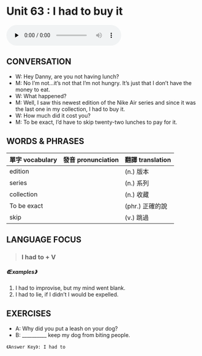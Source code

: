 # Unit 63 : I had to buy it

<audio controls preload="none">
  <source src="https://channelplus.ner.gov.tw/api/audio/5ad2e617f95e3500064f4313">
</audio>

## CONVERSATION
* W: Hey Danny, are you not having lunch? 
* M: No I’m not…it’s not that I’m not hungry. It’s just that I don’t have the money to eat. 
* W: What happened? 
* M: Well, I saw this newest edition of the Nike Air series and since it was the last one in my collection, I had to buy it. 
* W: How much did it cost you? 
* M: To be exact, I’d have to skip twenty-two lunches to pay for it.

## WORDS & PHRASES
單字 vocabulary|發音 pronunciation|翻譯 translation
---|---|---
edition||(n.) 版本
series||(n.) 系列
collection||(n.) 收藏
To be exact||(phr.) 正確的說
skip||(v.) 跳過

## LANGUAGE FOCUS 
> <h3>I had to + V</h3>

##### 《Examples》
1. I had to improvise, but my mind went blank.
2. I had to lie, if I didn’t I would be expelled.

## EXERCISES 
* A: Why did you put a leash on your dog?
* B: __________ keep my dog from biting people.

`《Answer Key》: I had to`